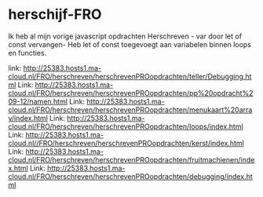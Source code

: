 # herschijf-FRO 
Ik heb al mijn vorige javascript opdrachten Herschreven - var door let of const vervangen- Heb let of const toegevoegt aan variabelen binnen loops en functies.

link: http://25383.hosts1.ma-cloud.nl/FRO/herschreven/herschrevenPROopdrachten/teller/Debugging.html
Link: http://25383.hosts1.ma-cloud.nl/FRO/herschreven/herschrevenPROopdrachten/pp%20opdracht%209-12/namen.html
Link: http://25383.hosts1.ma-cloud.nl/FRO/herschreven/herschrevenPROopdrachten/menukaart%20array/index.html
Link: http://25383.hosts1.ma-cloud.nl/FRO/herschreven/herschrevenPROopdrachten/loops/index.html
Link: http://25383.hosts1.ma-cloud.nl//FRO/herschreven/herschrevenPROopdrachten/kerst/index.html
Link: http://25383.hosts1.ma-cloud.nl/FRO/herschreven/herschrevenPROopdrachten/fruitmachienen/index.html
Link: http://25383.hosts1.ma-cloud.nl/FRO/herschreven/herschrevenPROopdrachten/debugging/index.html
